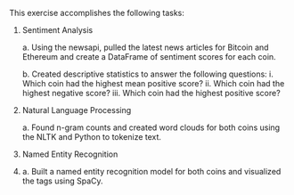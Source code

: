 This exercise accomplishes the following tasks:

1. Sentiment Analysis

   a. Using the newsapi, pulled the latest news articles for Bitcoin and Ethereum and create a DataFrame of sentiment scores for each coin.
   
   b. Created descriptive statistics to answer the following questions:
      i.   Which coin had the highest mean positive score?
      ii.  Which coin had the highest negative score?
      iii. Which coin had the highest positive score? 
      
2. Natural Language Processing
   
   a. Found n-gram counts and created word clouds for both coins using the NLTK and Python to tokenize text.
   
3. Named Entity Recognition
4. 
   a.  Built a named entity recognition model for both coins and visualized the tags using SpaCy.
